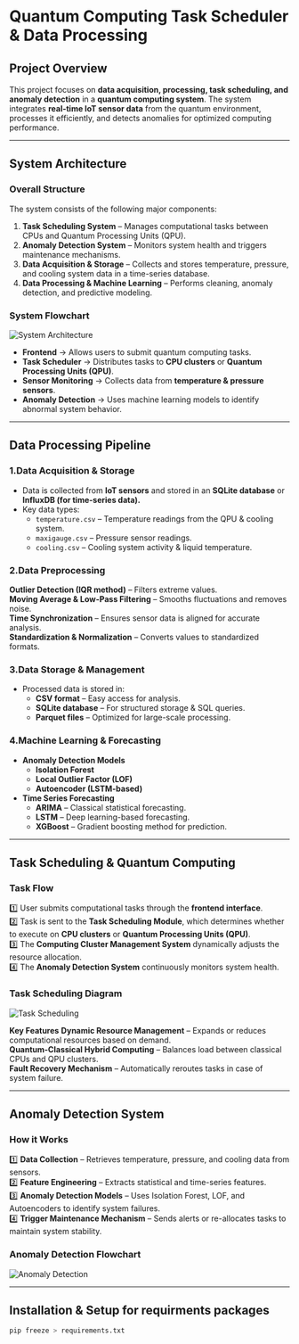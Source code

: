 # Quantum Computing Task Scheduler & Data Processing

## Project Overview
This project focuses on **data acquisition, processing, task scheduling, and anomaly detection** in a **quantum computing system**. The system integrates **real-time IoT sensor data** from the quantum environment, processes it efficiently, and detects anomalies for optimized computing performance.

---

## System Architecture
### **Overall Structure**
The system consists of the following major components:
1. **Task Scheduling System** – Manages computational tasks between CPUs and Quantum Processing Units (QPU).  
2. **Anomaly Detection System** – Monitors system health and triggers maintenance mechanisms.  
3. **Data Acquisition & Storage** – Collects and stores temperature, pressure, and cooling system data in a time-series database.  
4. **Data Processing & Machine Learning** – Performs cleaning, anomaly detection, and predictive modeling.

### **System Flowchart**
![System Architecture](docs/system_architecture.png)

- **Frontend** → Allows users to submit quantum computing tasks.
- **Task Scheduler** → Distributes tasks to **CPU clusters** or **Quantum Processing Units (QPU)**.
- **Sensor Monitoring** → Collects data from **temperature & pressure sensors**.
- **Anomaly Detection** → Uses machine learning models to identify abnormal system behavior.

---

## Data Processing Pipeline
### **1.Data Acquisition & Storage**
- Data is collected from **IoT sensors** and stored in an **SQLite database** or **InfluxDB (for time-series data).**
- Key data types:
  - `temperature.csv` – Temperature readings from the QPU & cooling system.
  - `maxigauge.csv` – Pressure sensor readings.
  - `cooling.csv` – Cooling system activity & liquid temperature.

### **2.Data Preprocessing**
  **Outlier Detection (IQR method)** – Filters extreme values.  
  **Moving Average & Low-Pass Filtering** – Smooths fluctuations and removes noise.  
  **Time Synchronization** – Ensures sensor data is aligned for accurate analysis.  
  **Standardization & Normalization** – Converts values to standardized formats.  

### **3.Data Storage & Management**
- Processed data is stored in:
  - **CSV format** – Easy access for analysis.
  - **SQLite database** – For structured storage & SQL queries.
  - **Parquet files** – Optimized for large-scale processing.

### **4.Machine Learning & Forecasting**
- **Anomaly Detection Models**
  - **Isolation Forest**
  - **Local Outlier Factor (LOF)**
  - **Autoencoder (LSTM-based)**
- **Time Series Forecasting**
  - **ARIMA** – Classical statistical forecasting.
  - **LSTM** – Deep learning-based forecasting.
  - **XGBoost** – Gradient boosting method for prediction.

---

## Task Scheduling & Quantum Computing
### **Task Flow**
1️⃣ User submits computational tasks through the **frontend interface**.  
2️⃣ Task is sent to the **Task Scheduling Module**, which determines whether to execute on **CPU clusters** or **Quantum Processing Units (QPU)**.  
3️⃣ The **Computing Cluster Management System** dynamically adjusts the resource allocation.  
4️⃣ The **Anomaly Detection System** continuously monitors system health.  

### **Task Scheduling Diagram**
![Task Scheduling](docs/task_scheduling.png)

**Key Features**
  **Dynamic Resource Management** – Expands or reduces computational resources based on demand.  
  **Quantum-Classical Hybrid Computing** – Balances load between classical CPUs and QPU clusters.  
  **Fault Recovery Mechanism** – Automatically reroutes tasks in case of system failure.  

---

## Anomaly Detection System
### **How it Works**
1️⃣ **Data Collection** – Retrieves temperature, pressure, and cooling data from sensors.  
2️⃣ **Feature Engineering** – Extracts statistical and time-series features.  
3️⃣ **Anomaly Detection Models** – Uses Isolation Forest, LOF, and Autoencoders to identify system failures.  
4️⃣ **Trigger Maintenance Mechanism** – Sends alerts or re-allocates tasks to maintain system stability.  

### **Anomaly Detection Flowchart**
![Anomaly Detection](docs/anomaly_detection.png)

---

## Installation & Setup for requirments packages
```bash
pip freeze > requirements.txt
